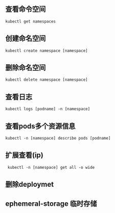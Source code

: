 
## 查看命令空间
```shell
kubectl get namespaces
```

## 创建命名空间
```shell
kubectl create namespace [namespace]
```

## 删除命名空间
```shell
kubectl delete namespace [namespace]
```

## 查看日志
```shell
kubectl logs [podname] -n [namespace]
```


## 查看pods多个资源信息
```shell
kubectl -n [namespace] describe pods [podname]
```


## 扩展查看(ip)
```
 kubectl -n [namespace] get all -o wide
```

## 删除deploymet



## ephemeral-storage 临时存储
